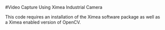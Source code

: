 #Video Capture Using Ximea Industrial Camera

This code requires an installation of the Ximea software package as well as a Ximea enabled version of OpenCV.
